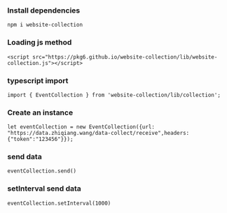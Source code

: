 ### Install dependencies

```
npm i website-collection
```

### Loading js method

~~~
<script src="https://pkg6.github.io/website-collection/lib/website-collection.js"></script>
~~~

### typescript import

```
import { EventCollection } from 'website-collection/lib/collection';
```

### Create an instance

 ~~~
 let eventCollection = new EventCollection({url: "https://data.zhiqiang.wang/data-collect/receive",headers:{"token":"123456"}});
 ~~~

### send data

```
eventCollection.send()
```

### setInterval send data

~~~
eventCollection.setInterval(1000)
~~~

